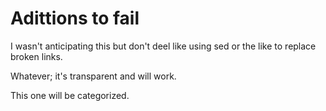 Adittions to fail
=================

I wasn't anticipating this but don't deel like using sed or the like to replace broken links.

Whatever; it's transparent and will work.

This one will be categorized.
